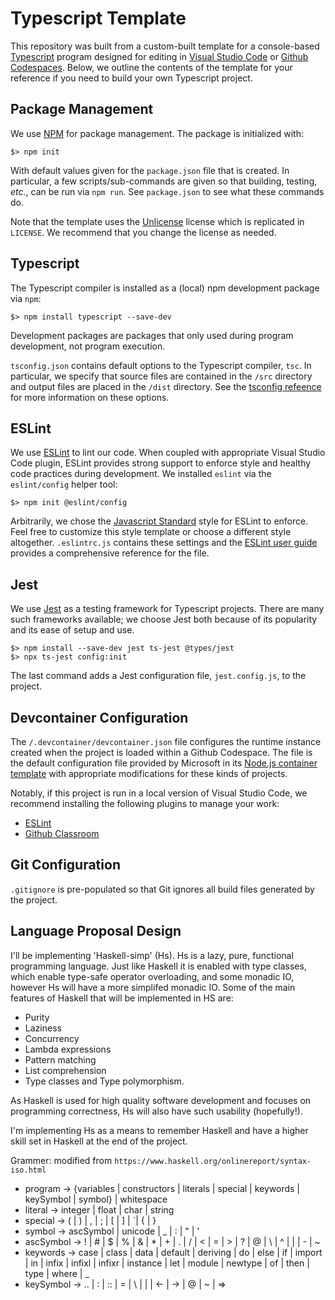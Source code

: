 # Typescript Template

This repository was built from a custom-built template for a console-based [Typescript](https://www.typescriptlang.org) program designed for editing in [Visual Studio Code](https://code.visualstudio.com) or [Github Codespaces](https://github.com/features/codespaces).
Below, we outline the contents of the template for your reference if you need to build your own Typescript project.

## Package Management

We use [NPM](https://npmjs.com) for package management.
The package is initialized with:

~~~console
$> npm init
~~~

With default values given for the `package.json` file that is created.
In particular, a few scripts/sub-commands are given so that building, testing, _etc._, can be run via `npm run`.
See `package.json` to see what these commands do.

Note that the template uses the [Unlicense](https://unlicense.org) license which is replicated in `LICENSE`.
We recommend that you change the license as needed.

## Typescript

The Typescript compiler is installed as a (local) npm development package via `npm`:

~~~console
$> npm install typescript --save-dev
~~~

Development packages are packages that only used during program development, not program execution.

`tsconfig.json` contains default options to the Typescript compiler, `tsc`.
In particular, we specify that source files are contained in the `/src` directory and output files are placed in the `/dist` directory.
See the [tsconfig refeence](https://www.typescriptlang.org/tsconfig) for more information on these options.

## ESLint

We use [ESLint](https://eslint.org) to lint our code.
When coupled with appropriate Visual Studio Code plugin, ESLint provides strong support to enforce style and healthy code practices during development.
We installed `eslint` via the `eslint/config` helper tool:

~~~console
$> npm init @eslint/config
~~~

Arbitrarily, we chose the [Javascript Standard](https://standardjs.com) style for ESLint to enforce.
Feel free to customize this style template or choose a different style altogether.
`.eslintrc.js` contains these settings and the [ESLint user guide](https://eslint.org/docs/latest/use/configure/) provides a comprehensive reference for the file.

## Jest

We use [Jest](https://jestjs.io) as a testing framework for Typescript projects.
There are many such frameworks available; we choose Jest both because of its popularity and its ease of setup and use.

~~~console
$> npm install --save-dev jest ts-jest @types/jest
$> npx ts-jest config:init
~~~

The last command adds a Jest configuration file, `jest.config.js`, to the project.

## Devcontainer Configuration

The `/.devcontainer/devcontainer.json` file configures the runtime instance created when the project is loaded within a Github Codespace.
The file is the default configuration file provided by Microsoft in its [Node.js container template](https://github.com/microsoft/vscode-remote-try-node) with appropriate modifications for these kinds of projects.

Notably, if this project is run in a local version of Visual Studio Code, we recommend installing the following plugins to manage your work:

+   [ESLint](https://marketplace.visualstudio.com/items?itemName=dbaeumer.vscode-eslint)
+   [Github Classroom](https://marketplace.visualstudio.com/items?itemName=GitHub.classroom)

## Git Configuration

`.gitignore` is pre-populated so that Git ignores all build files generated by the project.

## Language Proposal Design
I'll be implementing 'Haskell-simp' (Hs). Hs is a lazy, pure, functional programming language. Just like Haskell it is enabled with type classes, which enable type-safe operator overloading, and some monadic IO, however Hs will have a more simplifed monadic IO.
Some of the main features of Haskell that will be implemented in HS are:
+   Purity
+   Laziness
+   Concurrency
+   Lambda expressions
+   Pattern matching 
+   List comprehension
+   Type classes and Type polymorphism.

As Haskell is used for high quality software development and focuses on programming correctness, Hs will also have such usability (hopefully!).

I'm implementing Hs as a means to remember Haskell and have a higher skill set in Haskell at the end of the project.

Grammer: 
modified from `https://www.haskell.org/onlinereport/syntax-iso.html`

+   program     -> {variables | constructors | literals | special | keywords | keySymbol |
                symbol} | whitespace
+   literal 	->	integer | float | char | string
+   special	    ->	( | ) | , | ; | [ | ] | `| { | }
+   symbol	    ->	ascSymbol | unicode | _ | : | " | '
+   ascSymbol	->	! | # | $ | % | & | * | + | . | / | < | = | > | ? | @
                |	\ | ^ | | | - | ~
+   keywords	->	case | class | data | default | deriving | do | else
                |	if | import | in | infix | infixl | infixr | instance
                |	let | module | newtype | of | then | type | where | _
+   keySymbol	->	.. | : | :: | = | \ | | | <- | -> | @ | ~ | =>  